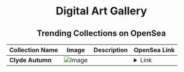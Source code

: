 <div align="center">

# Digital Art Gallery

## Trending Collections on OpenSea

| Collection Name                       | Image                                                                                     | Description                       | OpenSea Link                                                                                          |
|---------------------------------------|-------------------------------------------------------------------------------------------|-----------------------------------|--------------------------------------------------------------------------------------------------------|
| **Clyde Autumn** | ![Image](https://i.seadn.io/s/raw/files/21f10ad72b546226a86466e719df88b5.jpg?w=500&auto=format?w=200&auto=format) |  | <details><summary>Link</summary>[Clyde Autumn](https://opensea.io/collection/clyde-autumn)</details> |

</div>